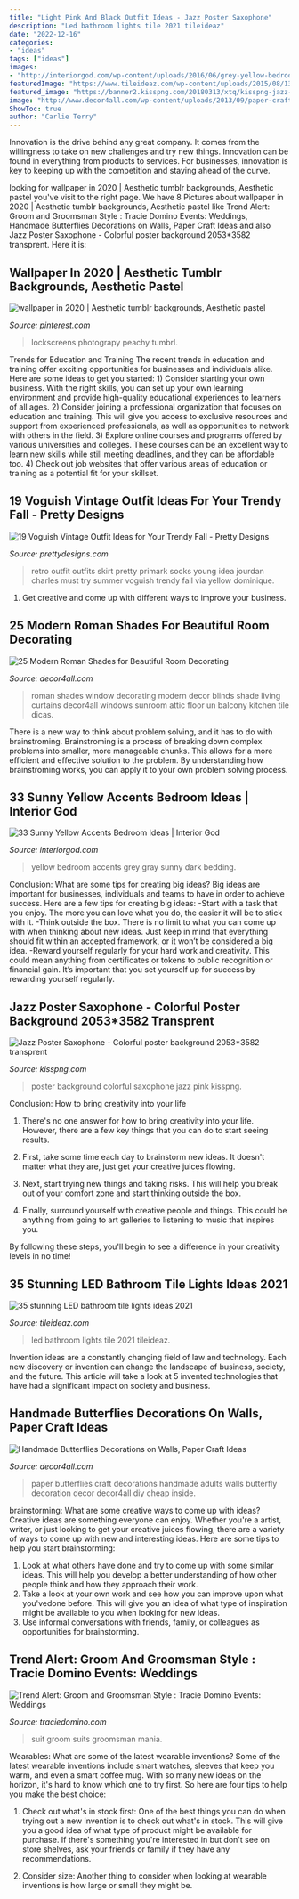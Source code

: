 ```yaml
---
title: "Light Pink And Black Outfit Ideas - Jazz Poster Saxophone"
description: "Led bathroom lights tile 2021 tileideaz"
date: "2022-12-16"
categories:
- "ideas"
tags: ["ideas"]
images:
- "http://interiorgod.com/wp-content/uploads/2016/06/grey-yellow-bedroom-ideas-dark-gray-wall-yellow-bedding.jpg"
featuredImage: "https://www.tileideaz.com/wp-content/uploads/2015/08/134.jpg"
featured_image: "https://banner2.kisspng.com/20180313/xtq/kisspng-jazz-poster-saxophone-colorful-poster-background-5aa7a78175c5f3.2205463315209368334824.jpg"
image: "http://www.decor4all.com/wp-content/uploads/2013/09/paper-craft-ideas-kids-adults-butterflies-decorations-14.jpg"
ShowToc: true
author: "Carlie Terry"
---
```



Innovation is the drive behind any great company. It comes from the willingness to take on new challenges and try new things. Innovation can be found in everything from products to services. For businesses, innovation is key to keeping up with the competition and staying ahead of the curve.

	

		
looking for wallpaper in 2020 | Aesthetic tumblr backgrounds, Aesthetic pastel you've visit to the right page. We have 8 Pictures about wallpaper in 2020 | Aesthetic tumblr backgrounds, Aesthetic pastel like Trend Alert: Groom and Groomsman Style : Tracie Domino Events: Weddings, Handmade Butterflies Decorations on Walls, Paper Craft Ideas and also Jazz Poster Saxophone - Colorful poster background 2053*3582 transprent. Here it is:
		
    
## Wallpaper In 2020 | Aesthetic Tumblr Backgrounds, Aesthetic Pastel

<img loading=lazy src="https://i.pinimg.com/736x/93/8e/8f/938e8f165d2d6701ce736b9040bcd6d1.jpg" onerror="this.onerror=null;this.src='https://tse4.mm.bing.net/th?id=OIP.nsgLWw_ygBExhV5fNzvfSgHaNK&amp;pid=15.1';" alt="wallpaper in 2020 | Aesthetic tumblr backgrounds, Aesthetic pastel">

_Source: pinterest.com_

>lockscreens photograpy peachy tumbrl. 

	

Trends for Education and Training
The recent trends in education and training offer exciting opportunities for businesses and individuals alike. Here are some ideas to get you started: 1) Consider starting your own business. With the right skills, you can set up your own learning environment and provide high-quality educational experiences to learners of all ages. 2) Consider joining a professional organization that focuses on education and training. This will give you access to exclusive resources and support from experienced professionals, as well as opportunities to network with others in the field. 3) Explore online courses and programs offered by various universities and colleges. These courses can be an excellent way to learn new skills while still meeting deadlines, and they can be affordable too. 4) Check out job websites that offer various areas of education or training as a potential fit for your skillset.

    
## 19 Voguish Vintage Outfit Ideas For Your Trendy Fall - Pretty Designs

<img loading=lazy src="http://www.prettydesigns.com/wp-content/uploads/2014/09/Pretty-Retro-Outfit-Idea-for-Young-Women.jpg" onerror="this.onerror=null;this.src='https://tse2.mm.bing.net/th?id=OIP.OxEZsYwwtp0QI7n-0_G9swHaK3&amp;pid=15.1';" alt="19 Voguish Vintage Outfit Ideas for Your Trendy Fall - Pretty Designs">

_Source: prettydesigns.com_

>retro outfit outfits skirt pretty primark socks young idea jourdan charles must try summer voguish trendy fall via yellow dominique. 

	

1. Get creative and come up with different ways to improve your business.

    
## 25 Modern Roman Shades For Beautiful Room Decorating

<img loading=lazy src="http://www.decor4all.com/wp-content/uploads/2015/07/modern-decor-ideas-roman-shades-window-coverings-18.jpg" onerror="this.onerror=null;this.src='https://tse1.mm.bing.net/th?id=OIP.mUoLlVT4d6V19IJLdLBmswAAAA&amp;pid=15.1';" alt="25 Modern Roman Shades for Beautiful Room Decorating">

_Source: decor4all.com_

>roman shades window decorating modern decor blinds shade living curtains decor4all windows sunroom attic floor un balcony kitchen tile dicas. 

	

There is a new way to think about problem solving, and it has to do with brainstroming. Brainstroming is a process of breaking down complex problems into smaller, more manageable chunks. This allows for a more efficient and effective solution to the problem. By understanding how brainstroming works, you can apply it to your own problem solving process.

    
## 33 Sunny Yellow Accents Bedroom Ideas | Interior God

<img loading=lazy src="http://interiorgod.com/wp-content/uploads/2016/06/grey-yellow-bedroom-ideas-dark-gray-wall-yellow-bedding.jpg" onerror="this.onerror=null;this.src='https://tse4.mm.bing.net/th?id=OIP.2BUmk1ANy9zSXgoufmgzRwHaJ4&amp;pid=15.1';" alt="33 Sunny Yellow Accents Bedroom Ideas | Interior God">

_Source: interiorgod.com_

>yellow bedroom accents grey gray sunny dark bedding. 

	

Conclusion: What are some tips for creating big ideas?
Big ideas are important for businesses, individuals and teams to have in order to achieve success. Here are a few tips for creating big ideas:
-Start with a task that you enjoy. The more you can love what you do, the easier it will be to stick with it.
-Think outside the box. There is no limit to what you can come up with when thinking about new ideas. Just keep in mind that everything should fit within an accepted framework, or it won’t be considered a big idea.
-Reward yourself regularly for your hard work and creativity. This could mean anything from certificates or tokens to public recognition or financial gain. It’s important that you set yourself up for success by rewarding yourself regularly.

    
## Jazz Poster Saxophone - Colorful Poster Background 2053*3582 Transprent

<img loading=lazy src="https://banner2.kisspng.com/20180313/xtq/kisspng-jazz-poster-saxophone-colorful-poster-background-5aa7a78175c5f3.2205463315209368334824.jpg" onerror="this.onerror=null;this.src='https://tse2.mm.bing.net/th?id=OIP._WAB7TRkgvWgojvqXYkDvAHaNA&amp;pid=15.1';" alt="Jazz Poster Saxophone - Colorful poster background 2053*3582 transprent">

_Source: kisspng.com_

>poster background colorful saxophone jazz pink kisspng. 

	

Conclusion: How to bring creativity into your life
1. There's no one answer for how to bring creativity into your life. However, there are a few key things that you can do to start seeing results.
2. First, take some time each day to brainstorm new ideas. It doesn't matter what they are, just get your creative juices flowing.

3. Next, start trying new things and taking risks. This will help you break out of your comfort zone and start thinking outside the box.

4. Finally, surround yourself with creative people and things. This could be anything from going to art galleries to listening to music that inspires you.

By following these steps, you'll begin to see a difference in your creativity levels in no time!

    
## 35 Stunning LED Bathroom Tile Lights Ideas 2021

<img loading=lazy src="https://www.tileideaz.com/wp-content/uploads/2015/08/134.jpg" onerror="this.onerror=null;this.src='https://tse3.mm.bing.net/th?id=OIP.RyoqKR51zLAfAsFagrE08QHaE7&amp;pid=15.1';" alt="35 stunning LED bathroom tile lights ideas 2021">

_Source: tileideaz.com_

>led bathroom lights tile 2021 tileideaz. 

	

Invention ideas are a constantly changing field of law and technology. Each new discovery or invention can change the landscape of business, society, and the future. This article will take a look at 5 invented technologies that have had a significant impact on society and business.

    
## Handmade Butterflies Decorations On Walls, Paper Craft Ideas

<img loading=lazy src="http://www.decor4all.com/wp-content/uploads/2013/09/paper-craft-ideas-kids-adults-butterflies-decorations-14.jpg" onerror="this.onerror=null;this.src='https://tse1.mm.bing.net/th?id=OIP.dBVfmh3jXvHSyUfWeiBuVAAAAA&amp;pid=15.1';" alt="Handmade Butterflies Decorations on Walls, Paper Craft Ideas">

_Source: decor4all.com_

>paper butterflies craft decorations handmade adults walls butterfly decoration decor decor4all diy cheap inside. 

	

brainstorming: What are some creative ways to come up with ideas?
Creative ideas are something everyone can enjoy. Whether you're a artist, writer, or just looking to get your creative juices flowing, there are a variety of ways to come up with new and interesting ideas. Here are some tips to help you start brainstorming: 
1. Look at what others have done and try to come up with some similar ideas. This will help you develop a better understanding of how other people think and how they approach their work. 
2. Take a look at your own work and see how you can improve upon what you'vedone before. This will give you an idea of what type of inspiration might be available to you when looking for new ideas. 
3. Use informal conversations with friends, family, or colleagues as opportunities for brainstorming.

    
## Trend Alert: Groom And Groomsman Style : Tracie Domino Events: Weddings

<img loading=lazy src="http://traciedomino.com/wp-content/uploads/2015/12/baby-blue-suit-1.jpg" onerror="this.onerror=null;this.src='https://tse2.mm.bing.net/th?id=OIP.hqIIJjMeo2AvDcTyNXD4qgHaLA&amp;pid=15.1';" alt="Trend Alert: Groom and Groomsman Style : Tracie Domino Events: Weddings">

_Source: traciedomino.com_

>suit groom suits groomsman mania. 

	

Wearables: What are some of the latest wearable inventions?
Some of the latest wearable inventions include smart watches, sleeves that keep you warm, and even a smart coffee mug. With so many new ideas on the horizon, it's hard to know which one to try first. So here are four tips to help you make the best choice:
1. Check out what's in stock first: One of the best things you can do when trying out a new invention is to check out what's in stock. This will give you a good idea of what type of product might be available for purchase. If there's something you're interested in but don't see on store shelves, ask your friends or family if they have any recommendations.

2. Consider size: Another thing to consider when looking at wearable inventions is how large or small they might be.


